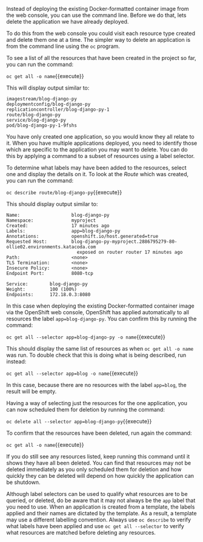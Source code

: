Instead of deploying the existing Docker-formatted container image from the web console, you can use the command line. Before we do that, lets delete the application we have already deployed.

To do this from the web console you could visit each resource type created and delete them one at a time. The simpler way to delete an application is from the command line using the ``oc`` program.

To see a list of all the resources that have been created in the project so far, you can run the command:

``oc get all -o name``{{execute}}

This will display output similar to:

```
imagestream/blog-django-py
deploymentconfig/blog-django-py
replicationcontroller/blog-django-py-1
route/blog-django-py
service/blog-django-py
pod/blog-django-py-1-9fshs
```

You have only created one application, so you would know they all relate to it. When you have multiple applications deployed, you need to identify those which are specific to the application you may want to delete. You can do this by applying a command to a subset of resources using a label selector.

To determine what labels may have been added to the resources, select one and display the details on it. To look at the _Route_ which was created, you can run the command:

``oc describe route/blog-django-py``{{execute}}

This should display output similar to:

```
Name:                   blog-django-py
Namespace:              myproject
Created:                17 minutes ago
Labels:                 app=blog-django-py
Annotations:            openshift.io/host.generated=true
Requested Host:         blog-django-py-myproject.2886795279-80-ollie02.environments.katacoda.com
                          exposed on router router 17 minutes ago
Path:                   <none>
TLS Termination:        <none>
Insecure Policy:        <none>
Endpoint Port:          8080-tcp

Service:        blog-django-py
Weight:         100 (100%)
Endpoints:      172.18.0.3:8080
```

In this case when deploying the existing Docker-formatted container image via the OpenShift web console, OpenShift has applied automatically to all resources the label ``app=blog-django-py``. You can confirm this by running the command:

``oc get all --selector app=blog-django-py -o name``{{execute}}

This should display the same list of resources as when ``oc get all -o name`` was run. To double check that this is doing what is being described, run instead:

``oc get all --selector app=blog -o name``{{execute}}

In this case, because there are no resources with the label ``app=blog``, the result will be empty.

Having a way of selecting just the resources for the one application, you can now scheduled them for deletion by running the command:

``oc delete all --selector app=blog-django-py``{{execute}}

To confirm that the resources have been deleted, run again the command:

``oc get all -o name``{{execute}}

If you do still see any resources listed, keep running this command until it shows they have all been deleted. You can find that resources may not be deleted immediately as you only scheduled them for deletion and how quickly they can be deleted will depend on how quickly the application can be shutdown.

Although label selectors can be used to qualify what resources are to be queried, or deleted, do be aware that it may not always be the ``app`` label that you need to use. When an application is created from a template, the labels applied and their names are dictated by the template. As a result, a template may use a different labelling convention. Always use ``oc describe`` to verify what labels have been applied and use ``oc get all --selector`` to verify what resources are matched before deleting any resources.


